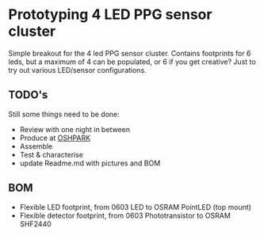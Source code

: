 # Prototyping 4 LED PPG sensor cluster
Simple breakout for the 4 led PPG sensor cluster. Contains footprints for 6 leds, but a maximum of 4 can be populated, or 6 if you get creative? Just to try out various LED/sensor configurations.
## TODO's
Still some things need to be done:
* Review with one night in between
* Produce at [OSHPARK](https://oshpark.com/)
* Assemble
* Test & characterise
* update Readme.md with pictures and BOM
## BOM
* Flexible LED footprint, from 0603 LED to OSRAM PointLED (top mount)
* Flexible detector footprint, from 0603 Phototransistor to OSRAM SHF2440

